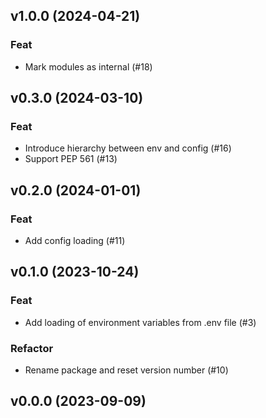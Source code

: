 ## v1.0.0 (2024-04-21)

### Feat

- Mark modules as internal (#18)

## v0.3.0 (2024-03-10)

### Feat

- Introduce hierarchy between env and config (#16)
- Support PEP 561 (#13)

## v0.2.0 (2024-01-01)

### Feat

- Add config loading (#11)

## v0.1.0 (2023-10-24)

### Feat

- Add loading of environment variables from .env file (#3)

### Refactor

- Rename package and reset version number (#10)

## v0.0.0 (2023-09-09)
